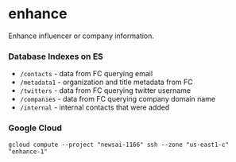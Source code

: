 # enhance

Enhance influencer or company information.

### Database Indexes on ES

- `/contacts` - data from FC querying email
- `/metadata1` - organization and title metadata from FC
- `/twitters` - data from FC querying twitter username
- `/companies` - data from FC querying company domain name
- `/internal` - internal contacts that were added

### Google Cloud

`gcloud compute --project "newsai-1166" ssh --zone "us-east1-c" "enhance-1"`
